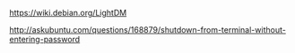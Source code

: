 https://wiki.debian.org/LightDM

http://askubuntu.com/questions/168879/shutdown-from-terminal-without-entering-password
